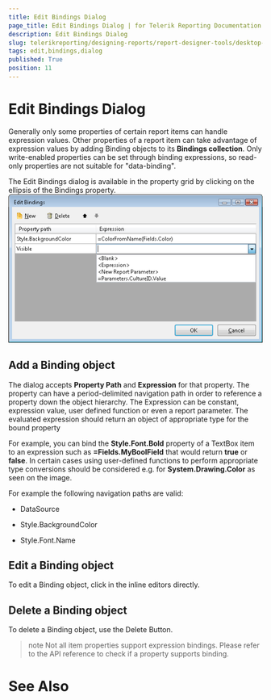```yaml
---
title: Edit Bindings Dialog
page_title: Edit Bindings Dialog | for Telerik Reporting Documentation
description: Edit Bindings Dialog
slug: telerikreporting/designing-reports/report-designer-tools/desktop-designers/tools/edit-bindings-dialog
tags: edit,bindings,dialog
published: True
position: 11
---
```


# Edit Bindings Dialog



Generally only some properties of certain report 
      items can handle expression values. Other properties of a report item can 
      take advantage of expression values by adding Binding objects to its __Bindings 
      collection__. Only write-enabled properties can be set through binding expressions, 
      so read-only properties are not suitable for "data-binding".

The Edit Bindings dialog is available in the property grid by
        clicking on the ellipsis of the Bindings property.
      ![](images/UI/Bindings.png)

## Add a Binding object

The dialog accepts __Property Path__ and
            __Expression__ for that property.
            The property can have a period-delimited navigation path in order to reference 
            a property down the object hierarchy. The Expression can be constant, expression value, user defined function 
            or even a report parameter. The evaluated expression should return an 
            object of appropriate type for the bound property

For example, you can bind the __Style.Font.Bold__ 
            property of a TextBox item to an expression such as __=Fields.MyBoolField__ that would 
            return __true__ or __false__.
            In certain cases using user-defined functions to perform appropriate type 
            conversions should be considered e.g. for __System.Drawing.Color__ as seen 
            on the image.

For example the following navigation paths are valid:
            

* DataSource
                

* Style.BackgroundColor
                

* Style.Font.Name
                

## Edit a Binding object

To edit a Binding object, click in the inline editors directly.

## Delete a Binding object

To delete a Binding object, use the Delete Button.

>note Not all item properties support expression bindings. Please refer to the                API reference to check if a property supports binding.              


# See Also
